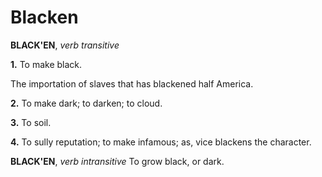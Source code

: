 # Blacken

**BLACK'EN**, _verb transitive_

**1.** To make black.

The importation of slaves that has blackened half America.

**2.** To make dark; to darken; to cloud.

**3.** To soil.

**4.** To sully reputation; to make infamous; as, vice blackens the character.

**BLACK'EN**, _verb intransitive_ To grow black, or dark.
